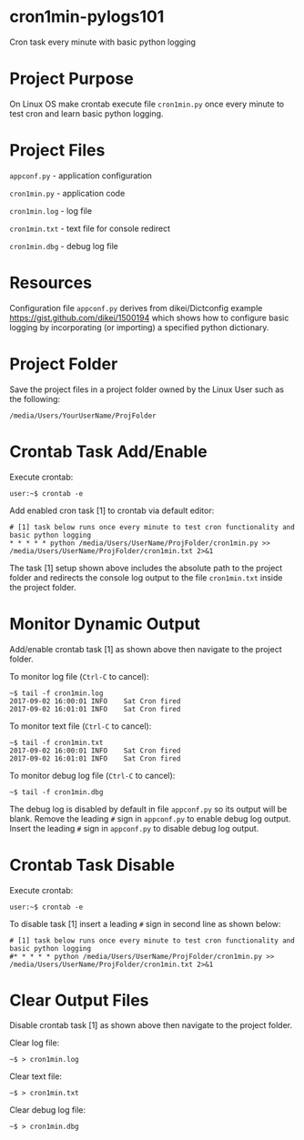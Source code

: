 # cron1min-pylogs101
Cron task every minute with basic python logging

# Project Purpose
On Linux OS make crontab execute file `cron1min.py` once every minute to test cron and learn basic python logging.

# Project Files
`appconf.py` - application configuration

`cron1min.py` - application code

`cron1min.log` - log file

`cron1min.txt` - text file for console redirect

`cron1min.dbg` - debug log file

# Resources

Configuration file `appconf.py` derives from dikei/Dictconfig example https://gist.github.com/dikei/1500194 which shows how to configure basic logging by incorporating (or importing) a specified python dictionary.

# Project Folder

Save the project files in a project folder owned by the Linux User such as the following:
```
/media/Users/YourUserName/ProjFolder
```

# Crontab Task Add/Enable
Execute crontab:
```
user:~$ crontab -e 
```
Add enabled cron task [1] to crontab via default editor:
```
# [1] task below runs once every minute to test cron functionality and basic python logging
* * * * * python /media/Users/UserName/ProjFolder/cron1min.py >> /media/Users/UserName/ProjFolder/cron1min.txt 2>&1
```
The task [1] setup shown above includes the absolute path to the project folder and redirects the console log output to the file `cron1min.txt` inside the project folder.

# Monitor Dynamic Output

Add/enable crontab task [1] as shown above then navigate to the project folder.

To monitor log file (`Ctrl-C` to cancel):
```
~$ tail -f cron1min.log
2017-09-02 16:00:01 INFO    Sat Cron fired
2017-09-02 16:01:01 INFO    Sat Cron fired 
```
To monitor text file (`Ctrl-C` to cancel):
```
~$ tail -f cron1min.txt
2017-09-02 16:00:01 INFO    Sat Cron fired
2017-09-02 16:01:01 INFO    Sat Cron fired 
```

To monitor debug log file (`Ctrl-C` to cancel):
```
~$ tail -f cron1min.dbg

```

The debug log is disabled by default in file `appconf.py` so its output will be blank. Remove the leading `#` sign in `appconf.py` to enable debug log output. Insert the leading `#` sign in `appconf.py` to disable debug log output. 

# Crontab Task Disable
Execute crontab:
```
user:~$ crontab -e 
```
To disable task [1] insert a leading `#` sign in second line as shown below:
```
# [1] task below runs once every minute to test cron functionality and basic python logging
#* * * * * python /media/Users/UserName/ProjFolder/cron1min.py >> /media/Users/UserName/ProjFolder/cron1min.txt 2>&1
```

# Clear Output Files

Disable crontab task [1] as shown above then navigate to the project folder.

Clear log file:
```
~$ > cron1min.log
```
Clear text file:
```
~$ > cron1min.txt
```

Clear debug log file:
```
~$ > cron1min.dbg
```
